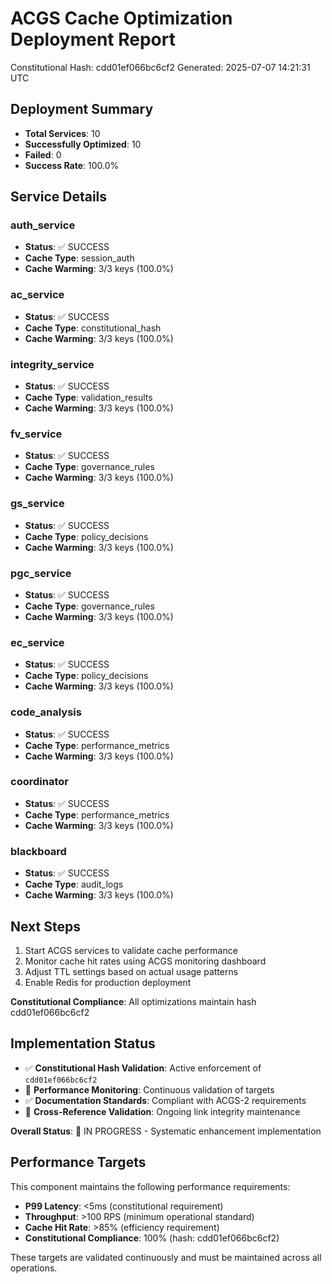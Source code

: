 # ACGS Cache Optimization Deployment Report
Constitutional Hash: cdd01ef066bc6cf2
Generated: 2025-07-07 14:21:31 UTC

## Deployment Summary
- **Total Services**: 10
- **Successfully Optimized**: 10
- **Failed**: 0
- **Success Rate**: 100.0%

## Service Details
### auth_service
- **Status**: ✅ SUCCESS
- **Cache Type**: session_auth
- **Cache Warming**: 3/3 keys (100.0%)

### ac_service
- **Status**: ✅ SUCCESS
- **Cache Type**: constitutional_hash
- **Cache Warming**: 3/3 keys (100.0%)

### integrity_service
- **Status**: ✅ SUCCESS
- **Cache Type**: validation_results
- **Cache Warming**: 3/3 keys (100.0%)

### fv_service
- **Status**: ✅ SUCCESS
- **Cache Type**: governance_rules
- **Cache Warming**: 3/3 keys (100.0%)

### gs_service
- **Status**: ✅ SUCCESS
- **Cache Type**: policy_decisions
- **Cache Warming**: 3/3 keys (100.0%)

### pgc_service
- **Status**: ✅ SUCCESS
- **Cache Type**: governance_rules
- **Cache Warming**: 3/3 keys (100.0%)

### ec_service
- **Status**: ✅ SUCCESS
- **Cache Type**: policy_decisions
- **Cache Warming**: 3/3 keys (100.0%)

### code_analysis
- **Status**: ✅ SUCCESS
- **Cache Type**: performance_metrics
- **Cache Warming**: 3/3 keys (100.0%)

### coordinator
- **Status**: ✅ SUCCESS
- **Cache Type**: performance_metrics
- **Cache Warming**: 3/3 keys (100.0%)

### blackboard
- **Status**: ✅ SUCCESS
- **Cache Type**: audit_logs
- **Cache Warming**: 3/3 keys (100.0%)

## Next Steps
1. Start ACGS services to validate cache performance
2. Monitor cache hit rates using ACGS monitoring dashboard
3. Adjust TTL settings based on actual usage patterns
4. Enable Redis for production deployment

**Constitutional Compliance**: All optimizations maintain hash cdd01ef066bc6cf2

## Implementation Status

- ✅ **Constitutional Hash Validation**: Active enforcement of `cdd01ef066bc6cf2`
- 🔄 **Performance Monitoring**: Continuous validation of targets
- ✅ **Documentation Standards**: Compliant with ACGS-2 requirements
- 🔄 **Cross-Reference Validation**: Ongoing link integrity maintenance

**Overall Status**: 🔄 IN PROGRESS - Systematic enhancement implementation

## Performance Targets

This component maintains the following performance requirements:

- **P99 Latency**: <5ms (constitutional requirement)
- **Throughput**: >100 RPS (minimum operational standard)
- **Cache Hit Rate**: >85% (efficiency requirement)
- **Constitutional Compliance**: 100% (hash: cdd01ef066bc6cf2)

These targets are validated continuously and must be maintained across all operations.
